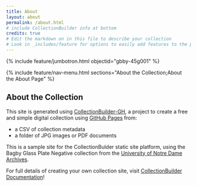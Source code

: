 ```yaml
---
title: About
layout: about
permalink: /about.html
# include CollectionBuilder info at bottom
credits: true
# Edit the markdown on in this file to describe your collection
# Look in _includes/feature for options to easily add features to the page
---
```


{% include feature/jumbotron.html objectid="gbby-45g001" %}

{% include feature/nav-menu.html sections="About the Collection;About the About Page" %}

## About the Collection

This site is generated using [CollectionBuilder-GH](https://collectionbuilding.github.io/gh/), a project to create a free and simple digital collection using [GitHub Pages](https://pages.github.com/) from: 

- a CSV of collection metadata
- a folder of JPG images or PDF documents

This is a sample site for the CollectionBulder static site platform, using the Bagby Glass Plate Negative collection from the [University of Notre Dame Archives](http://archives.nd.edu/about/).

For full details of creating your own collection site, visit [CollectionBuilder Documentation](https://collectionbuilder.github.io/cb-docs/)!